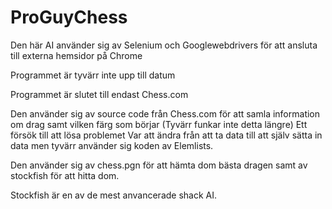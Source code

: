 # ProGuyChess

Den här AI använder sig av Selenium och Googlewebdrivers för att ansluta till externa hemsidor på Chrome

Programmet är tyvärr inte upp till datum

Programmet är slutet till endast Chess.com

Den använder sig av source code från Chess.com för att samla information om drag samt vilken färg som börjar (Tyvärr funkar inte detta längre) Ett försök till att lösa problemet
Var att ändra från att ta data till att själv sätta in data men tyvärr använder sig koden av Elemlists.

Den använder sig av chess.pgn för att hämta dom bästa dragen samt av stockfish för att hitta dom. 

Stockfish är en av de mest anvancerade shack AI.

